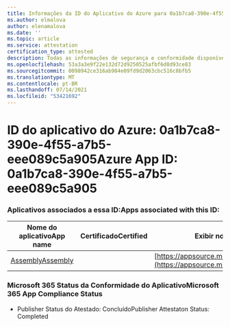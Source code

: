 ```yaml
---
title: Informações da ID do Aplicativo do Azure para 0a1b7ca8-390e-4f55-a7b5-eee089c5a905
ms.author: elmalova
author: elenamalova
ms.date: ''
ms.topic: article
ms.service: attestation
certification_type: attested
description: Todas as informações de segurança e conformidade disponíveis para 0a1b7ca8-390e-4f55-a7b5-eee089c5a905.
ms.openlocfilehash: 53a3a3e9f22e132d72d9250525afbf6d8d93ce83
ms.sourcegitcommit: 0098942ce316ab984e09fd9d2063cbc516c8bfb5
ms.translationtype: MT
ms.contentlocale: pt-BR
ms.lasthandoff: 07/14/2021
ms.locfileid: "53421692"
---
```

# <a name="azure-app-id-0a1b7ca8-390e-4f55-a7b5-eee089c5a905"></a><span data-ttu-id="bd146-103">ID do aplicativo do Azure: 0a1b7ca8-390e-4f55-a7b5-eee089c5a905</span><span class="sxs-lookup"><span data-stu-id="bd146-103">Azure App ID: 0a1b7ca8-390e-4f55-a7b5-eee089c5a905</span></span>


### <a name="apps-associated-with-this-id"></a><span data-ttu-id="bd146-104">Aplicativos associados a essa ID:</span><span class="sxs-lookup"><span data-stu-id="bd146-104">Apps associated with this ID:</span></span>
| <span data-ttu-id="bd146-105">**Nome do aplicativo**</span><span class="sxs-lookup"><span data-stu-id="bd146-105">**App name**</span></span> | <span data-ttu-id="bd146-106">**Certificado**</span><span class="sxs-lookup"><span data-stu-id="bd146-106">**Certified**</span></span> | <span data-ttu-id="bd146-107">**Exibir no AppSource**</span><span class="sxs-lookup"><span data-stu-id="bd146-107">**View in AppSource**</span></span> |
|-|-|-|
| [<span data-ttu-id="bd146-108">Assembly</span><span class="sxs-lookup"><span data-stu-id="bd146-108">Assembly</span></span>](https://docs.microsoft.com/en-us/microsoft-365-app-certification/forward/WA200002271) |  | [https://appsource.microsoft.com/product/office/WA200002271](https://appsource.microsoft.com/product/office/WA200002271) |

### <a name="microsoft-365-app-compliance-status"></a><span data-ttu-id="bd146-109">Microsoft 365 Status da Conformidade do Aplicativo</span><span class="sxs-lookup"><span data-stu-id="bd146-109">Microsoft 365 App Compliance Status</span></span>
- <span data-ttu-id="bd146-110">Publisher Status do Atestado: Concluído</span><span class="sxs-lookup"><span data-stu-id="bd146-110">Publisher Attestaton Status: Completed</span></span>
